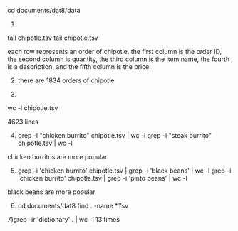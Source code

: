 cd documents/dat8/data

1)
tail chipotle.tsv
tail chipotle.tsv

each row represents an order of chipotle. the first column is the order ID, the second column is quantity, the third column 
is the item name, the fourth is a description, and the fifth column is the price.

2) there are 1834 orders of chipotle

3)

wc -l chipotle.tsv

4623 lines

4) grep -i "chicken burrito" chipotle.tsv | wc -l 
grep -i "steak burrito" chipotle.tsv | wc -l

chicken burritos are more popular

5) grep -i 'chicken burrito' chipotle.tsv | grep -i 'black beans' | wc -l
grep -i 'chicken burrito' chipotle.tsv | grep -i 'pinto beans' | wc -l

black beans are more popular 

6) cd documents/dat8
find . -name *.?sv

7)grep -ir 'dictionary' . | wc -l
13 times




